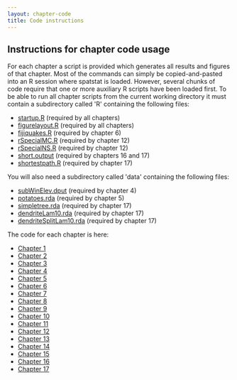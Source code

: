 ```yaml
---
layout: chapter-code
title: Code instructions
---
```


## Instructions for chapter code usage

For each chapter a script is provided which generates all results and figures of that chapter.
Most of the commands can simply be copied-and-pasted into an R session where spatstat is loaded.
However, several chunks of code require that one or more auxiliary R scripts have been loaded first.
To be able to run all chapter scripts from the current working directory it must contain a subdirectory called 'R' containing the following files:

- [startup.R](R/startup.html) (required by all chapters)
- [figurelayout.R](R/figurelayout.html) (required by all chapters)
- [fijiquakes.R](R/fijiquakes.html) (required by chapter 6)
- [rSpecialMC.R](R/rSpecialMC.html) (required by chapter 12)
- [rSpecialNS.R](R/rSpecialNS.html) (required by chapter 12)
- [short.output](R/short.output.html) (required by chapters 16 and 17)
- [shortestpath.R](R/shortestpath.html) (required by chapter 17)

You will also need a subdirectory called 'data' containing the following files:

- [subWinElev.dput](data/subWinElev.dput) (required by chapter 4)
- [potatoes.rda](data/potatoes.rda) (required by chapter 5)
- [simpletree.rda](data/simpletree.rda) (required by chapter 17)
- [dendriteLam10.rda](data/dendriteLam10.rda) (required by chapter 17)
- [dendriteSplitLam10.rda](data/dendriteSplitLam10.rda) (required by chapter 17)

The code for each chapter is here: 

- [Chapter 1](chapter01.html)
- [Chapter 2](chapter02.html)
- [Chapter 3](chapter03.html)
- [Chapter 4](chapter04.html)
- [Chapter 5](chapter05.html)
- [Chapter 6](chapter06.html)
- [Chapter 7](chapter07.html)
- [Chapter 8](chapter08.html)
- [Chapter 9](chapter09.html)
- [Chapter 10](chapter10.html)
- [Chapter 11](chapter11.html)
- [Chapter 12](chapter12.html)
- [Chapter 13](chapter13.html)
- [Chapter 14](chapter14.html)
- [Chapter 15](chapter15.html)
- [Chapter 16](chapter16.html)
- [Chapter 17](chapter17.html)
